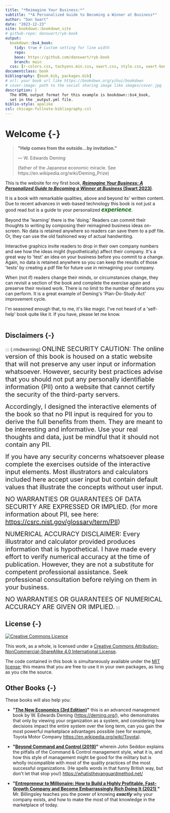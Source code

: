 ```yaml
--- 
title: "*Reimagine Your Business:*"
subtitle: "*A Personalized Guide to Becoming a Winner at Business*"
author: "Dan Swart"
date: "2023-12-23"
site: bookdown::bookdown_site
# github-repo: danswart/ryb-book
output: 
  bookdown::bs4_book:
    tidy: true # Custom setting for line width
    repo:
    base: https://github.com/danswart/ryb-book
    branch: main
  css: [r-colors.css, tachyons.min.css, swart.css, style.css, swart-bookdown.css]
documentclass: book
bibliography: [book.bib, packages.bib]
# url: your book url like https://bookdown.org/yihui/bookdown
# cover-image: path to the social sharing image like images/cover.jpg
description: |
  The HTML output format for this example is bookdown::bs4_book,
  set in the _output.yml file.
biblio-style: apalike
csl: chicago-fullnote-bibliography.csl
---
```


 

# Welcome {-}


<blockquote class="my-quote">
  <p><strong>"Help comes from the outside...by invitation."</strong></p>
  <p class="quote-author">          — W. Edwards Deming</p>
  <p class="quote-description">(father of the Japanese economic miracle. See https://en.wikipedia.org/wiki/Deming_Prize)</p>
</blockquote>

This is the website for my first book, __[*Reimagine Your Business:  A Personalized Guide to Becoming a Winner at Business* (Swart 2023)]()__.  

It is a book with remarkable qualities, above and beyond its' written content.  Due to recent advances in web-based technology this book is not just a good read but is a guide to your personalized <span style="color: darkgreen; font-size: 1.25em; font-weight: 700; font-style: italic;">experience</span>.

Beyond the 'learning' there is the 'doing.'  Readers can commit their thoughts to writing by composing their reimagined business ideas on-screen.  No data is retained anywhere so readers can save them to a pdf file.  Or, they can use the old fashioned way of actual handwriting.  

Interactive graphics invite readers to drop in their own company numbers and see how the ideas might (hypothetically) affect their company.  It's a great way to 'test' an idea on your business before you commit to a change.  Again, no data is retained anywhere so you can keep the results of those 'tests' by creating a pdf file for future use in reimagining your company.

When (not if) readers change their minds, or circumstances change, they can revisit a section of the book and complete the exercise again and preserve their revised work.  There is no limit to the number of iterations you can perform.  It is a great example of Deming's 'Plan-Do-Study-Act' improvement cycle.

I'm seasoned enough that, to me, it's like magic.  I've not heard of a 'self-help' book quite like it.  If you have, please let me know.
<br>
<br>

## Disclaimers {-}

::: {.rmdwarning}
<span style="font-size: 20px">ONLINE SECURITY CAUTION:  The online version of this book is housed on a static website that will not preserve any user input or information whatsoever.  However, security best practices advise that you should not put any personally identifiable information (PII) onto a website that cannot certify the security of the third-party servers.</span>

<span style="font-size: 20px">Accordingly, I designed the interactive elements of the book so that no PII input is required for you to derive the full benefits from them.  They are meant to be interesting and informative.  Use your real thoughts and data, just be mindful that it should not contain any PII.</span>  

<span style="font-size: 20px">If you have any security concerns whatsoever please complete the exercises outside of the interactive input elements.  Most illustrators and calculators included here accept user input but contain default values that illustrate the concepts without user input.</span>  

<span style="font-size: 20px">NO WARRANTIES OR GUARANTEES OF DATA SECURITY ARE EXPRESSED OR IMPLIED.  (for more information about PII, see here: https://csrc.nist.gov/glossary/term/PII)</span>

<span style="font-size: 20px">NUMERICAL ACCURACY DISCLAIMER:  Every illustrator and calculator provided produces information that is hypothetical.  I have made every effort to verify numerical accuracy at the time of publication.  However, they are not a substitute for competent professional assistance.  Seek professional consultation before relying on them in your business.</span>  

<span style="font-size: 20px">NO WARRANTIES OR GUARANTEES OF NUMERICAL ACCURACY ARE GIVEN OR IMPLIED.</span>
:::


## License {-}

<a rel="license" href="https://creativecommons.org/licenses/by-nc-sa/4.0/"><img alt="Creative Commons Licence" style="border-width:0" src="https://i.creativecommons.org/l/by-nc-sa/4.0/88x31.png" /></a>

This work, as a whole, is licensed under a <a rel="license" href="https://creativecommons.org/licenses/by-nc-sa/4.0/">Creative Commons Attribution-NonCommercial-ShareAlike 4.0 International License</a>.

The code contained in this book is simultaneously available under the [MIT license](https://opensource.org/licenses/MIT); this means that you are free to use it in your own packages, as long as you cite the source.

## Other Books {-}

These books will also help you:

* __"[The New Economics (3rd Edition)](https://www.amazon.com/exec/obidos/ISBN=0262535947/thewedwdemins-20)"__ this is an advanced management book by W. Edwards Deming (https://deming.org/), who demonstrates that only by viewing your organization as a system, and considering how decisions impact the entire system over the long term, can you gain the most powerful marketplace advantages possible (see for example, Toyota Motor Company https://en.wikipedia.org/wiki/Toyota).

* __"[Beyond Command and Control (2019)](https://www.amazon.com/Beyond-Command-Control-John-Seddon/dp/152723956X)"__ wherein John Seddon explains the pitfalls of the Command & Control management style, what it is, and how this style of management might be good for the military but is wholly incompatible with most of the quality practices of the most successful organizations. (He spells words in that funny British way, but don't let that stop you!) https://whatisthevanguardmethod.net/

* __"[Entrepreneur to Millionaire: How to Build a Highly Profitable, Fast-Growth Company and Become Embarrassingly Rich Doing It (2021) ](https://www.amazon.com/Entrepreneur-Millionaire-Profitable-Fast-Growth-Embarrassingly/dp/1264257120)"__ Mr. Billingsley teaches you the power of knowing ***exactly*** why your company exists, and how to make the most of that knowledge in the marketplace of today.





